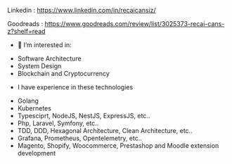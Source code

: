 Linkedin   : https://www.linkedin.com/in/recaicansiz/

Goodreads  : https://www.goodreads.com/review/list/3025373-recai-cans-z?shelf=read


- 👀 I’m interested in:
* Software Architecture
* System Design
* Blockchain and Cryptocurrency
  
- I have experience in these technologies
* Golang
* Kubernetes
* Typesciprt, NodeJS, NestJS, ExpressJS, etc..
* Php, Laravel, Symfony, etc..
* TDD, DDD, Hexagonal Architecture, Clean Architecture, etc..
* Grafana, Prometheus, Opentelemetry, etc..
* Magento, Shopify, Woocommerce, Prestashop and Moodle extension development
